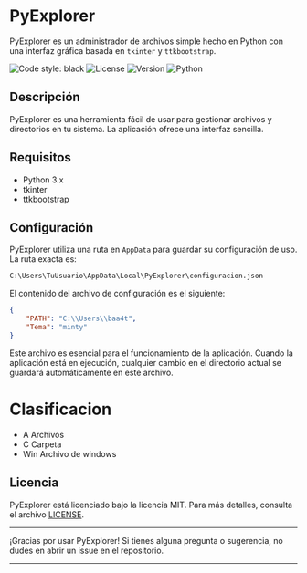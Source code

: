 # PyExplorer

PyExplorer es un administrador de archivos simple hecho en Python con una interfaz gráfica basada en `tkinter` y `ttkbootstrap`.

![Code style: black](https://img.shields.io/badge/code%20style-black-000000.svg) ![License](https://img.shields.io/badge/license-MIT-green) ![Version](https://img.shields.io/badge/version-1.0.0-green) ![Python](https://img.shields.io/badge/python-green?logo=python)

## Descripción

PyExplorer es una herramienta fácil de usar para gestionar archivos y directorios en tu sistema. La aplicación ofrece una interfaz sencilla.

## Requisitos

- Python 3.x
- tkinter
- ttkbootstrap


## Configuración

PyExplorer utiliza una ruta en `AppData` para guardar su configuración de uso. La ruta exacta es:

```bash
C:\Users\TuUsuario\AppData\Local\PyExplorer\configuracion.json
```

El contenido del archivo de configuración es el siguiente:

```json
{
    "PATH": "C:\\Users\\baa4t",
    "Tema": "minty"
}
```

Este archivo es esencial para el funcionamiento de la aplicación. Cuando la aplicación está en ejecución, cualquier cambio en el directorio actual se guardará automáticamente en este archivo.

# Clasificacion
 
 * A Archivos
 * C Carpeta
 * Win Archivo de windows

## Licencia

PyExplorer está licenciado bajo la licencia MIT. Para más detalles, consulta el archivo [LICENSE](LICENSE).

---

¡Gracias por usar PyExplorer! Si tienes alguna pregunta o sugerencia, no dudes en abrir un issue en el repositorio.

---

